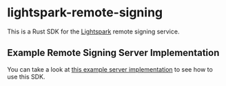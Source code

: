 # lightspark-remote-signing

This is a Rust SDK for the [Lightspark](https://app.lightspark.com) remote signing service.

## Example Remote Signing Server Implementation
You can take a look at [this example server implementation](https://github.com/lightsparkdev/lightspark-rs/tree/main/examples/lightspark-remote-signing-server) to see how to use this SDK.

